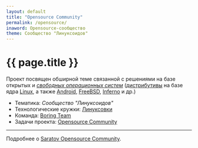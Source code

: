 ```yaml
---
layout: default
title: "Opensource Community"
permalink: /opensource/
inaword: Opensource-сообщество
theme: Сообщество "Линуксоидов"
---
```


# [](#header-1) {{ page.title }}

Проект посвящен обширной теме связанной с решениями на базе открытых и [*свободных
операционных систем*](https://ru.wikipedia.org/wiki/Категория:Свободные_операционные_системы)
([дистрибутивы](https://distrowatch.com/dwres.php?resource=popularity) на базе ядра
[Linux](http://kernel.org), а также [Android](https://developer.android.com/),
[FreeBSD](https://www.freebsd.org/ru/), [Inferno](http://www.vitanuova.com/inferno/) и др.)

* Тематика: *Сообщество "Линуксоидов"*
* Технологические кружки: [Линуксовки](meetup)
* Команда: [Boring Team](https://github.com/orgs/boringplace/teams/boring-team)
* Задачи проекта: [Opensource Community](https://github.com/orgs/boringplace/projects/4)

__________

Подробнее о [Saratov Opensource Community](about).

